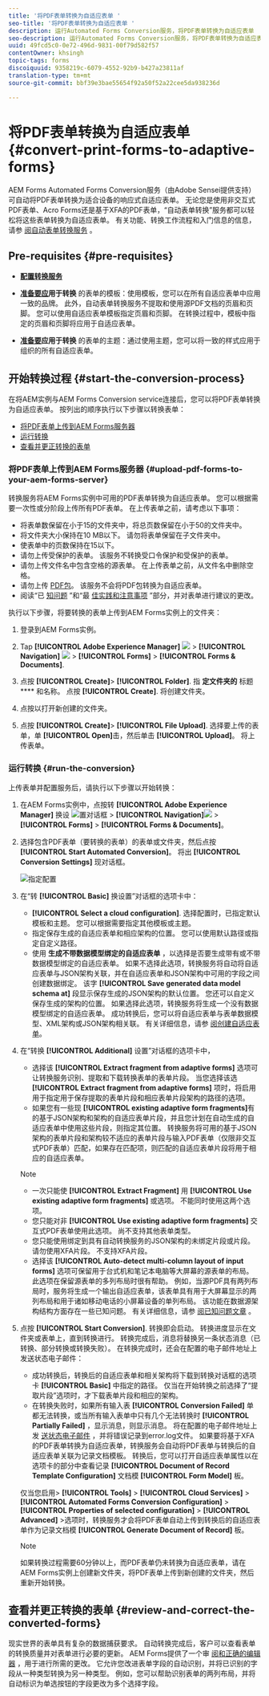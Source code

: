 ```yaml
---
title: '将PDF表单转换为自适应表单 '
seo-title: '将PDF表单转换为自适应表单 '
description: 运行Automated Forms Conversion服务，将PDF表单转换为自适应表单
seo-description: 运行Automated Forms Conversion服务，将PDF表单转换为自适应表单
uuid: 49fcd5c0-0e72-496d-9831-00f79d582f57
contentOwner: khsingh
topic-tags: forms
discoiquuid: 9358219c-6079-4552-92b9-b427a23811af
translation-type: tm+mt
source-git-commit: bbf39e3bae55654f92a50f52a22cee5da938236d

---
```



# 将PDF表单转换为自适应表单 {#convert-print-forms-to-adaptive-forms}

AEM Forms Automated Forms Conversion服务（由Adobe Sensei提供支持）可自动将PDF表单转换为适合设备的响应式自适应表单。 无论您是使用非交互式PDF表单、Acro Forms还是基于XFA的PDF表单，“自动表单转换”服务都可以轻松将这些表单转换为自适应表单。 有关功能、转换工作流程和入门信息的信息，请参 [阅自动表单转换服务](introduction.md) 。

## Pre-requisites {#pre-requisites}

* [**配置转换服务&#x200B;**](configure-service.md)

* **[准备要应](https://helpx.adobe.com/experience-manager/6-5/forms/using/template-editor.html)用于转换** 的表单的模板：使用模板，您可以在所有自适应表单中应用一致的品牌。 此外，自动表单转换服务不提取和使用源PDF文档的页眉和页脚。 您可以使用自适应表单模板指定页眉和页脚。 在转换过程中，模板中指定的页眉和页脚将应用于自适应表单。

* **[准备要](https://helpx.adobe.com/experience-manager/6-5/forms/using/themes.html)应用于转换** 的表单的主题：通过使用主题，您可以将一致的样式应用于组织的所有自适应表单。

## 开始转换过程 {#start-the-conversion-process}

在将AEM实例与AEM Forms Conversion service连接后，您可以将PDF表单转换为自适应表单。 按列出的顺序执行以下步骤以转换表单：

* [将PDF表单上传到AEM Forms服务器](convert-existing-forms-to-adaptive-forms.md#upload-pdf-forms-to-your-aem-forms-server)
* [运行转换](convert-existing-forms-to-adaptive-forms.md#run-the-conversion)
* [查看并更正转换的表单](review-correct-ui-edited.md)

### 将PDF表单上传到AEM Forms服务器 {#upload-pdf-forms-to-your-aem-forms-server}

转换服务将AEM Forms实例中可用的PDF表单转换为自适应表单。 您可以根据需要一次性或分阶段上传所有PDF表单。 在上传表单之前，请考虑以下事项：

* 将表单数保留在小于15的文件夹中，将总页数保留在小于50的文件夹中。
* 将文件夹大小保持在10 MB以下。 请勿将表单保留在子文件夹中。
* 使表单中的页数保持在15以下。
* 请勿上传受保护的表单。 该服务不转换受口令保护和受保护的表单。
* 请勿上传文件名中包含空格的源表单。 在上传表单之前，从文件名中删除空格。
* 请勿上传 [PDF包](https://helpx.adobe.com/acrobat/using/overview-pdf-portfolios.html)。 该服务不会将PDF包转换为自适应表单。
* 阅读“已 [知问题](known-issues.md) ”和“最 [佳实践和注意事项](styles-and-pattern-considerations-and-best-practices.md) ”部分，并对表单进行建议的更改。

执行以下步骤，将要转换的表单上传到AEM Forms实例上的文件夹：

1. 登录到AEM Forms实例。

1. Tap **[!UICONTROL Adobe Experience Manager]** ![](assets/adobeexperiencemanager.png) > **[!UICONTROL Navigation]** ![](assets/compass.png) > **[!UICONTROL Forms]** > **[!UICONTROL Forms & Documents]**.
1. 点按 **[!UICONTROL Create]**> **[!UICONTROL Folder]**. 指 **定文件夹的** 标题 **** 和名称。 点按 **[!UICONTROL Create]**. 将创建文件夹。
1. 点按以打开新创建的文件夹。
1. 点按 **[!UICONTROL Create]**> **[!UICONTROL File Upload]**. 选择要上传的表单，单 **[!UICONTROL Open]**&#x200B;击，然后单击 **[!UICONTROL Upload]**。 将上传表单。

### 运行转换 {#run-the-conversion}

上传表单并配置服务后，请执行以下步骤以开始转换：

1. 在AEM Forms实例中，点按转 **[!UICONTROL Adobe Experience Manager]** 换设 ![置对话框](assets/adobeexperiencemanager.png) > **[!UICONTROL Navigation]**![](assets/compass.png) > **[!UICONTROL Forms]** > **[!UICONTROL Forms & Documents]**。
1. 选择包含PDF表单（要转换的表单）的表单或文件夹，然后点按 **[!UICONTROL Start Automated Conversion]**。 将出 **[!UICONTROL Conversion Settings]** 现对话框。

   ![指定配置](assets/conversion-settings-dialog.png)

1. 在“转 **[!UICONTROL Basic]** 换设置”对话框的选项卡中：

   * **[!UICONTROL Select a cloud configuration]**. 选择配置时，已指定默认模板和主题。 您可以根据需要指定其他模板或主题。
   * 指定保存生成的自适应表单和相应架构的位置。 您可以使用默认路径或指定自定义路径。
   * 使用 **生成不带数据模型绑定的自适应表单** ，以选择是否要生成带有或不带数据模型绑定的自适应表单。
如果不选择此选项，转换服务将自动将自适应表单与JSON架构关联，并在自适应表单和JSON架构中可用的字段之间创建数据绑定。 该字 **[!UICONTROL Save generated data model schema at]** 段显示保存生成的JSON架构的默认位置。 您还可以自定义保存生成的架构的位置。
如果选择此选项，转换服务将生成一个没有数据模型绑定的自适应表单。 成功转换后，您可以将自适应表单与表单数据模型、XML架构或JSON架构相关联。 有关详细信息，请参 [阅创建自适应表单](https://helpx.adobe.com/experience-manager/6-5/forms/using/creating-adaptive-form.html)。
   <!--
   Comment Type: draft

   <note type="note">
   <p>The XDP or XFA-based PDF form is not used to generate the Document of Record. The conversion service auto-generates the Document of Record only if you enable the Tools &gt; Cloud Services &gt; Automated Forms Conversion Configuration &gt; <strong>&lt;Properties of selected configuration&gt; &gt;</strong> Advanced &gt; Generate Document of Record option.</p>
   <p> </p>
   </note>
   -->

1. 在“转换 **[!UICONTROL Additional]** 设置”对话框的选项卡中，
   * 选择该 **[!UICONTROL Extract fragment from adaptive forms]** 选项可让转换服务识别、提取和下载转换表单的表单片段。 当您选择该选 **[!UICONTROL Extract fragment from adaptive forms]** 项时，将启用用于指定用于保存提取的表单片段和相应表单片段架构的路径的选项。
   * 如果您有一些现 **[!UICONTROL existing adaptive form fragments]**&#x200B;有的基于JSON架构和架构的自适应表单片段，并且您计划在自动生成的自适应表单中使用这些片段，则指定其位置。 转换服务将可用的基于JSON架构的表单片段和架构较不适应的表单片段与输入PDF表单（仅限非交互式PDF表单）匹配，如果存在匹配项，则匹配的自适应表单片段将用于相应的自适应表单。
   >[!NOTE]
   >
   >
   > * 一次只能使 **[!UICONTROL  Extract Fragment]** 用 **[!UICONTROL Use existing adaptive form fragments]** 或选项。 不能同时使用这两个选项。
   > * 您只能对非 **[!UICONTROL Use existing adaptive form fragments]** 交互式PDF表单使用此选项。 尚不支持其他表单类型。
   > * 您只能使用绑定到具有自动转换服务的JSON架构的未绑定片段或片段。 请勿使用XFA片段。 不支持XFA片段。


   * 选择该 **[!UICONTROL Auto-detect multi-column layout of input forms]** 选项可保留用于台式机和笔记本电脑等大屏幕的源表单的布局。 此选项在保留源表单的多列布局时很有帮助。 例如，当源PDF具有两列布局时，服务将生成一个输出自适应表单，该表单具有用于大屏幕显示的两列布局和用于诸如移动电话的小屏幕设备的单列布局。 该功能在数据源架构结构方面存在一些已知问题。 有关详细信息，请参 [阅已知问题文章](known-issues.md) 。



1. 点按 **[!UICONTROL Start Conversion]**. 转换即会启动。 转换进度显示在文件夹或表单上，直到转换进行。 转换完成后，消息将替换另一条状态消息（已转换、部分转换或转换失败）。 在转换完成时，还会在配置的电子邮件地址上发送状态电子邮件：

   * 成功转换后，转换后的自适应表单和相关架构将下载到转换对话框的选项卡 **[!UICONTROL Basic]** 中指定的路径。 仅当在开始转换之前选择了“提取片段”选项时，才下载表单片段和相应的架构。
   * 在转换失败时，如果所有输入表 **[!UICONTROL Conversion Failed]** 单都无法转换，或当所有输入表单中只有几个无法转换时 **[!UICONTROL Partially Failed]** ，显示消息，则显示消息。 将在配置的电子邮件地址上发 [送状态电子邮件](configure-service.md#configureemailnotification) ，并将错误记录到error.log文件。
   如果要将基于XFA的PDF表单转换为自适应表单，转换服务会自动将PDF表单与转换后的自适应表单关联为记录文档模板。 转换后，您可以打开自适应表单属性以在选项卡的部分中查看记录 **[!UICONTROL Document of Record Template Configuration]** 文档模 **[!UICONTROL Form Model]** 板。 </br>

   仅当您启用> **[!UICONTROL Tools]** > **[!UICONTROL Cloud Services]** > **[!UICONTROL Automated Forms Conversion Configuration]** > **[!UICONTROL Properties of selected configuration]** > **[!UICONTROL Advanced]** >选项时，转换服务才会将PDF表单自动上传到转换后的自适应表单作为记录文档模 **[!UICONTROL Generate Document of Record]** 板。

   <!--
   Comment Type: draft

   <note type="note">
   <p>By default, the adaptive form produces a JSON schema instead of XML schema on submission. JSON schema of a converted adaptive form is complaint with XML schema of an XFA-based form. You can use the <a href="https://sling.apache.org/apidocs/sling5/org/apache/sling/commons/json/xml/XML.html#toString">org.apache.sling.commons.json.xml API</a> to convert a JSON schema to XML schema. You can also use the following sample code for conversion:</p>
   <p><code class="code">import org.apache.sling.commons.json.JSONException;
   <discoiqbr /> import org.apache.sling.commons.json.JSONObject;
   <discoiqbr /> import org.apache.sling.commons.json.xml.XML;
   <discoiqbr />
   <discoiqbr /> public class ConversionUtils {
   <discoiqbr />
   <discoiqbr /> public static String jsonToXML(String jsonString) throws JSONException {
   <discoiqbr /> //https://sling.apache.org/apidocs/sling5/org/apache/sling/commons/json/xml/XML.html#toString(java.lang.Object)
   <discoiqbr /> //jar - http://maven.ibiblio.org/maven2/org/apache/sling/org.apache.sling.commons.json/2.0.18/
   <discoiqbr /> //Note: Need to extract boundData part before converting to XML
   <discoiqbr /> return XML.toString(new JSONObject(jsonString));
   <discoiqbr /> }
   <discoiqbr /> }</code><br /> </p>
   </note>
   -->

   >[!NOTE]
   >
   >如果转换过程需要60分钟以上，而PDF表单仍未转换为自适应表单，请在AEM Forms实例上创建新文件夹，将PDF表单上传到新创建的文件夹，然后重新开始转换。

## 查看并更正转换的表单 {#review-and-correct-the-converted-forms}

现实世界的表单具有复杂的数据捕获要求。 自动转换完成后，客户可以查看表单的转换质量并对表单进行必要的更新。 AEM Forms提供了一个审 [阅和正确的编辑器](review-correct-ui-edited.md) ，用于进行所需的更改。 它允许您改进表单字段的自动识别，并将已识别的字段从一种类型转换为另一种类型。 例如，您可以帮助识别表单的两列布局，并将自动标识为单选按钮的字段更改为多个选择字段。
